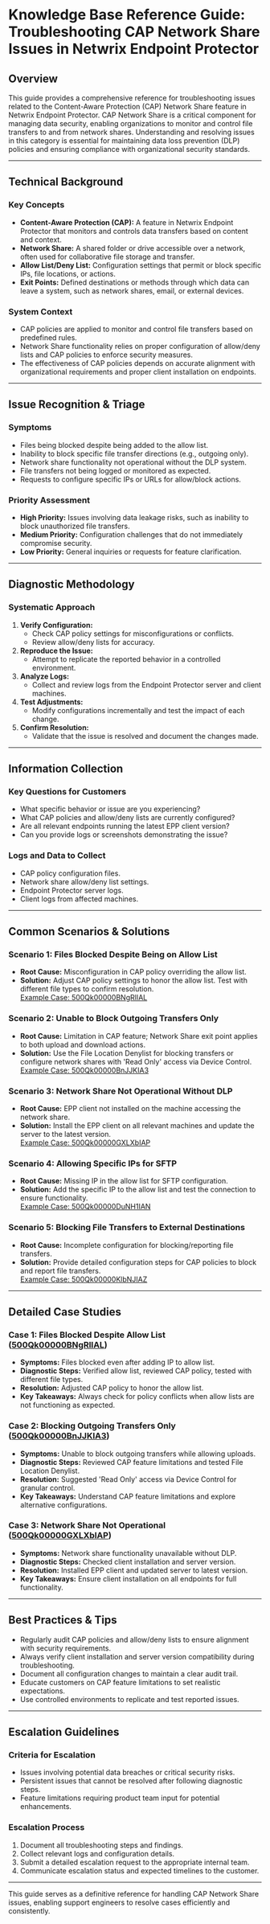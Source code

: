 # Knowledge Base Reference Guide: Troubleshooting CAP Network Share Issues in Netwrix Endpoint Protector

## Overview
This guide provides a comprehensive reference for troubleshooting issues related to the Content-Aware Protection (CAP) Network Share feature in Netwrix Endpoint Protector. CAP Network Share is a critical component for managing data security, enabling organizations to monitor and control file transfers to and from network shares. Understanding and resolving issues in this category is essential for maintaining data loss prevention (DLP) policies and ensuring compliance with organizational security standards.

---

## Technical Background
### Key Concepts
- **Content-Aware Protection (CAP):** A feature in Netwrix Endpoint Protector that monitors and controls data transfers based on content and context.
- **Network Share:** A shared folder or drive accessible over a network, often used for collaborative file storage and transfer.
- **Allow List/Deny List:** Configuration settings that permit or block specific IPs, file locations, or actions.
- **Exit Points:** Defined destinations or methods through which data can leave a system, such as network shares, email, or external devices.

### System Context
- CAP policies are applied to monitor and control file transfers based on predefined rules.
- Network Share functionality relies on proper configuration of allow/deny lists and CAP policies to enforce security measures.
- The effectiveness of CAP policies depends on accurate alignment with organizational requirements and proper client installation on endpoints.

---

## Issue Recognition & Triage
### Symptoms
- Files being blocked despite being added to the allow list.
- Inability to block specific file transfer directions (e.g., outgoing only).
- Network share functionality not operational without the DLP system.
- File transfers not being logged or monitored as expected.
- Requests to configure specific IPs or URLs for allow/block actions.

### Priority Assessment
- **High Priority:** Issues involving data leakage risks, such as inability to block unauthorized file transfers.
- **Medium Priority:** Configuration challenges that do not immediately compromise security.
- **Low Priority:** General inquiries or requests for feature clarification.

---

## Diagnostic Methodology
### Systematic Approach
1. **Verify Configuration:**
   - Check CAP policy settings for misconfigurations or conflicts.
   - Review allow/deny lists for accuracy.
2. **Reproduce the Issue:**
   - Attempt to replicate the reported behavior in a controlled environment.
3. **Analyze Logs:**
   - Collect and review logs from the Endpoint Protector server and client machines.
4. **Test Adjustments:**
   - Modify configurations incrementally and test the impact of each change.
5. **Confirm Resolution:**
   - Validate that the issue is resolved and document the changes made.

---

## Information Collection
### Key Questions for Customers
- What specific behavior or issue are you experiencing?
- What CAP policies and allow/deny lists are currently configured?
- Are all relevant endpoints running the latest EPP client version?
- Can you provide logs or screenshots demonstrating the issue?

### Logs and Data to Collect
- CAP policy configuration files.
- Network share allow/deny list settings.
- Endpoint Protector server logs.
- Client logs from affected machines.

---

## Common Scenarios & Solutions
### Scenario 1: Files Blocked Despite Being on Allow List
- **Root Cause:** Misconfiguration in CAP policy overriding the allow list.
- **Solution:** Adjust CAP policy settings to honor the allow list. Test with different file types to confirm resolution.  
  [Example Case: 500Qk00000BNgRlIAL](https://nwxcorp.lightning.force.com/lightning/r/Case/500Qk00000BNgRlIAL/view)

### Scenario 2: Unable to Block Outgoing Transfers Only
- **Root Cause:** Limitation in CAP feature; Network Share exit point applies to both upload and download actions.
- **Solution:** Use the File Location Denylist for blocking transfers or configure network shares with 'Read Only' access via Device Control.  
  [Example Case: 500Qk00000BnJJKIA3](https://nwxcorp.lightning.force.com/lightning/r/Case/500Qk00000BnJJKIA3/view)

### Scenario 3: Network Share Not Operational Without DLP
- **Root Cause:** EPP client not installed on the machine accessing the network share.
- **Solution:** Install the EPP client on all relevant machines and update the server to the latest version.  
  [Example Case: 500Qk00000GXLXbIAP](https://nwxcorp.lightning.force.com/lightning/r/Case/500Qk00000GXLXbIAP/view)

### Scenario 4: Allowing Specific IPs for SFTP
- **Root Cause:** Missing IP in the allow list for SFTP configuration.
- **Solution:** Add the specific IP to the allow list and test the connection to ensure functionality.  
  [Example Case: 500Qk00000DuNH1IAN](https://nwxcorp.lightning.force.com/lightning/r/Case/500Qk00000DuNH1IAN/view)

### Scenario 5: Blocking File Transfers to External Destinations
- **Root Cause:** Incomplete configuration for blocking/reporting file transfers.
- **Solution:** Provide detailed configuration steps for CAP policies to block and report file transfers.  
  [Example Case: 500Qk00000KlbNJIAZ](https://nwxcorp.lightning.force.com/lightning/r/Case/500Qk00000KlbNJIAZ/view)

---

## Detailed Case Studies
### Case 1: Files Blocked Despite Allow List ([500Qk00000BNgRlIAL](https://nwxcorp.lightning.force.com/lightning/r/Case/500Qk00000BNgRlIAL/view))
- **Symptoms:** Files blocked even after adding IP to allow list.
- **Diagnostic Steps:** Verified allow list, reviewed CAP policy, tested with different file types.
- **Resolution:** Adjusted CAP policy to honor the allow list.
- **Key Takeaways:** Always check for policy conflicts when allow lists are not functioning as expected.

### Case 2: Blocking Outgoing Transfers Only ([500Qk00000BnJJKIA3](https://nwxcorp.lightning.force.com/lightning/r/Case/500Qk00000BnJJKIA3/view))
- **Symptoms:** Unable to block outgoing transfers while allowing uploads.
- **Diagnostic Steps:** Reviewed CAP feature limitations and tested File Location Denylist.
- **Resolution:** Suggested 'Read Only' access via Device Control for granular control.
- **Key Takeaways:** Understand CAP feature limitations and explore alternative configurations.

### Case 3: Network Share Not Operational ([500Qk00000GXLXbIAP](https://nwxcorp.lightning.force.com/lightning/r/Case/500Qk00000GXLXbIAP/view))
- **Symptoms:** Network share functionality unavailable without DLP.
- **Diagnostic Steps:** Checked client installation and server version.
- **Resolution:** Installed EPP client and updated server to latest version.
- **Key Takeaways:** Ensure client installation on all endpoints for full functionality.

---

## Best Practices & Tips
- Regularly audit CAP policies and allow/deny lists to ensure alignment with security requirements.
- Always verify client installation and server version compatibility during troubleshooting.
- Document all configuration changes to maintain a clear audit trail.
- Educate customers on CAP feature limitations to set realistic expectations.
- Use controlled environments to replicate and test reported issues.

---

## Escalation Guidelines
### Criteria for Escalation
- Issues involving potential data breaches or critical security risks.
- Persistent issues that cannot be resolved after following diagnostic steps.
- Feature limitations requiring product team input for potential enhancements.

### Escalation Process
1. Document all troubleshooting steps and findings.
2. Collect relevant logs and configuration details.
3. Submit a detailed escalation request to the appropriate internal team.
4. Communicate escalation status and expected timelines to the customer.

--- 

This guide serves as a definitive reference for handling CAP Network Share issues, enabling support engineers to resolve cases efficiently and consistently.